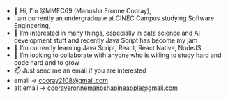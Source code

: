 - 👋 Hi, I’m @MMEC69 (Manosha Eronne Cooray),
- I am currently an undergraduate at CINEC Campus studying Software Engineering,
- 👀 I’m interested in many things, especially in data science and AI development stuff and recently Java Script has become my jam
- 🌱 I’m currently learning Java Script, React, React Native, NodeJS  
- 💞️ I’m looking to collaborate with anyone who is willing to study hard and code hard and to grow
- 📫 Just send me an email if you are interested
- email -> cooray2108@gmail.com
- alt email -> coorayeronnemanoshapineapple@gmail.com 


<!---
MMEC69/MMEC69 is a ✨ special ✨ repository because its `README.md` (this file) appears on your GitHub profile.
You can click the Preview link to take a look at your changes.
--->
